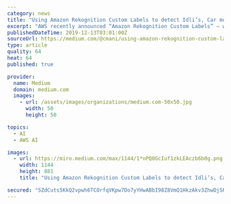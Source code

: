 ```yaml
---
category: news
title: "Using Amazon Rekognition Custom Labels to detect Idli’s, Car models and more ;-)"
excerpt: "AWS recently announced “Amazon Rekognition Custom Labels” — where “ you can identify the objects and scenes in images that are specific to your business needs. For example, you can find your logo in social media posts, identify your products on ..."
publishedDateTime: 2019-12-13T03:01:00Z
sourceUrl: https://medium.com/@cmani/using-amazon-rekognition-custom-labels-to-detect-idlis-car-models-and-more-a87057c9332f
type: article
quality: 64
heat: 64
published: true

provider:
  name: Medium
  domain: medium.com
  images:
    - url: /assets/images/organizations/medium.com-50x50.jpg
      width: 50
      height: 50

topics:
  - AI
  - AWS AI

images:
  - url: https://miro.medium.com/max/1144/1*nPQ0GcIuf1zkLEAczb6b0g.png
    width: 1144
    height: 881
    title: "Using Amazon Rekognition Custom Labels to detect Idli’s, Car models and more ;-)"

secured: "5ZdCuts5KkQ2vpwh6TCOrfqVKpw7Do7yYHwABbI98Z8VmQ1HkzAkv3ZhwDjSKvfnpfVvqwbo0Hh6bxHR0mlKb5tIq/hWfH0vONPllFhCQMnUG9+FgHmXpj7MT1HXac82oWO7hDcMMapFM9l47UEa2N0qPAM+wHl6ADArhe4J9lhyLUu+eG9VfObVS3e6yUfGzSBY5naA3ouyBxf+xpkF5b//zLH3MUbRdx5LFDpjaGBOvDLXtYUh8SoJ/YRzbLRKnAO3056HzYdU3kZhbUlrsQ==;h5NgixYPm0dwKetaYs1kyw=="
---
```


